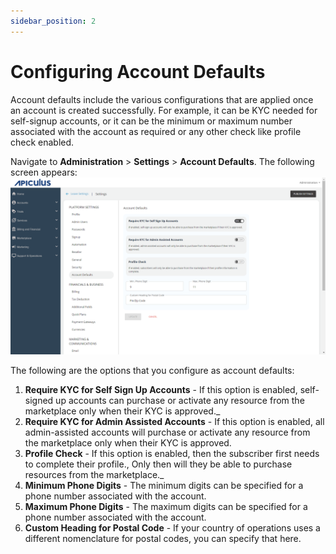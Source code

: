 ```yaml
---
sidebar_position: 2
---
```

# Configuring Account Defaults

Account defaults include the various configurations that are applied once an account is created successfully. For example, it can be KYC needed for self-signup accounts, or it can be the minimum or maximum number associated with the account as required or any other check like profile check enabled. 

Navigate to **Administration** > **Settings** > **Account Defaults**. The following screen appears:
![config account details](img/configaccountdetails.png)

The following are the options that you configure as account defaults:

1. **Require KYC for Self Sign Up Accounts** - If this option is enabled, self-signed up accounts can purchase or activate any resource from the marketplace only when their KYC is approved._
2. **Require KYC for Admin Assisted Accounts** - If this option is enabled, all admin-assisted accounts will purchase or activate any resource from the marketplace only when their KYC is approved.
3. **Profile Check** - If this option is enabled, then the subscriber first needs to complete their profile., Only then will they be able to purchase resources from the marketplace._
4. **Minimum Phone Digits** - The minimum digits can be specified for a phone number associated with the account.
5. **Maximum Phone Digits** - The maximum digits can be specified for a phone number associated with the account.
6. **Custom Heading for Postal Code** - If your country of operations uses a different nomenclature for postal codes, you can specify that here.

